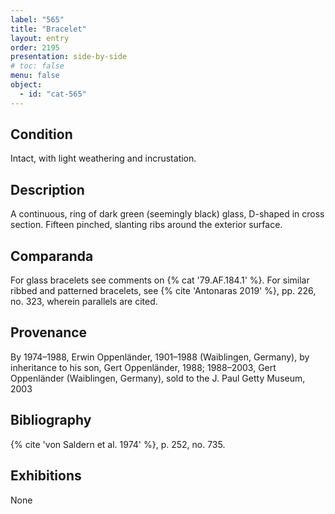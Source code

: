 ```yaml
---
label: "565"
title: "Bracelet"
layout: entry
order: 2195
presentation: side-by-side
# toc: false
menu: false
object:
  - id: "cat-565"
---
```


## Condition

Intact, with light weathering and incrustation.

## Description

A continuous, ring of dark green (seemingly black) glass, D-shaped in cross section. Fifteen pinched, slanting ribs around the exterior surface.

## Comparanda

For glass bracelets see comments on {% cat '79.AF.184.1' %}. For similar ribbed and patterned bracelets, see {% cite 'Antonaras 2019' %}, pp. 226, no. 323, wherein parallels are cited.

## Provenance

By 1974–1988, Erwin Oppenländer, 1901–1988 (Waiblingen, Germany), by inheritance to his son, Gert Oppenländer, 1988; 1988–2003, Gert Oppenländer (Waiblingen, Germany), sold to the J. Paul Getty Museum, 2003

## Bibliography

{% cite 'von Saldern et al. 1974' %}, p. 252, no. 735.

## Exhibitions

None